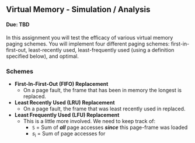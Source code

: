 ## Virtual Memory - Simulation / Analysis
#### Due: TBD

In this assignment you will test the efficacy of various virtual memory paging schemes.  You will implement four different paging schemes: first-in-first-out, least-recently used, least-frequently used (using a definition specified below), and optimal.

### Schemes

- **First-In-First-Out (FIFO) Replacement**
    - On a page fault, the frame that has been in memory the longest is replaced.
-  **Least Recently Used (LRU) Replacement**
    - On a page fault, the frame that was least recently used in replaced.
- **Least Frequently Used (LFU) Replacement**
    - This is a little more involved. We need to keep track of:
      - `S` = Sum of ***all*** page accesses ***since*** this page-frame was loaded
      - <i>s</i><sub>i</sub> = Sum of page accesses for 